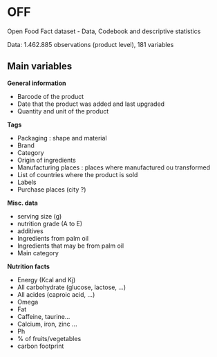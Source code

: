 # OFF
Open Food Fact dataset - Data, Codebook and descriptive statistics

Data: 1.462.885 observations (product level), 181 variables

## Main variables
**General information**
- Barcode of the product
- Date that the product was added and last upgraded
- Quantity and unit of the product

**Tags**
- Packaging : shape and material
- Brand
- Category
- Origin of ingredients
- Manufacturing places : places where manufactured ou transformed
- List of countries where the product is sold
- Labels
- Purchase places (city ?)

**Misc. data**
- serving size (g)
- nutrition grade (A to E)
- additives
- Ingredients from palm oil
- Ingredients that may be from palm oil
- Main category

**Nutrition facts**
- Energy (Kcal and Kj)
- All carbohydrate (glucose, lactose, ...)
- All acides (caproic acid, ...)
- Omega
- Fat
- Caffeine, taurine...
- Calcium, iron, zinc ...
- Ph
- % of fruits/vegetables
- carbon footprint
